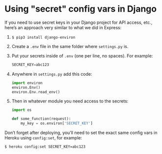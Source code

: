 # Using "secret" config vars in Django

If you need to use secret keys in your Django project for API access, etc., here’s an approach very similar to what we did in Express:

1. `$ pip3 install django-environ`

2. Create a `.env` file in the same folder where `settings.py` is.

3. Put your secrets inside of `.env` (one per line, no spaces). For example:

	```python
	SECRET_KEY=abc123
	```

4. Anywhere in `settings.py` add this code:
	
	```python
	import environ
	environ.Env()
	environ.Env.read_env()
	```

5. Then in whatever module you need access to the secrets:
	
	```python
	import os
	
	def some_function(request):
	    my_key = os.environ['SECRET_KEY']
	```

Don’t forget after deploying, you’ll need to set the exact same config vars in Heroku using `config:set`, for example:

```bash
$ heroku config:set SECRET_KEY=abc123
```
